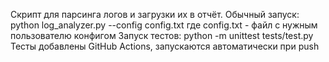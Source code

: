 Скрипт для парсинга логов и загрузки их в отчёт.
Обычный запуск: python log_analyzer.py --config config.txt
где config.txt - файл с нужным пользователю конфигом
Запуск тестов: python -m unittest tests/test.py
Тесты добавлены GitHub Actions, запускаются автоматически при push